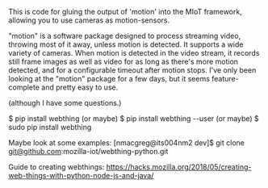 This is code for gluing the output of 'motion' into the MIoT framework, allowing you to use cameras as motion-sensors.

"motion" is a software package designed to process streaming video, throwing most of it away, unless motion is detected.
It supports a wide variety of cameras.  When motion is detected in the video stream, it records still frame images as well
as video for as long as there's more motion detected, and for a configurable timeout after motion stops.
I've only been looking at the "motion" package for a few days, but it seems feature-complete and pretty easy to use.

(although I have some questions.)


$ pip install webthing
(or maybe) 
$ pip install webthing --user
(or maybe) 
$ sudo pip install webthing


Maybe look at some examples: 
[nmacgreg@its004nm2 dev]$ git clone git@github.com:mozilla-iot/webthing-python.git


Guide to creating webthings: https://hacks.mozilla.org/2018/05/creating-web-things-with-python-node-js-and-java/
